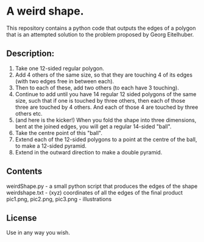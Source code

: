 # A weird shape.

This repository contains a python code that outputs the edges of a polygon
that is an attempted solution to the problem proposed by Georg Eitelhuber.

## Description:
1. Take one 12-sided regular polygon. 
2. Add 4 others of the same size, so that they are touching 4 of its edges (with two edges free in between each). 
3. Then to each of these, add two others (to each have 3 touching).
4. Continue to add until you have 14 regular 12 sided polygons of the same size, such that if one is touched by three others, then each of those three are touched by 4 others. And each of those 4 are touched by three others etc.
5. (and here is the kicker!) When you fold the shape into three dimensions, bent at the joined edges, you will get a regular 14-sided "ball".
5. Take the centre point of this "ball".
6. Extend each of the 12-sided polygons to a point at the centre of the ball, to make a 12-sided pyramid. 
7. Extend in the outward direction to make a double pyramid.

## Contents

weirdShape.py  - a small python script that produces the edges of the shape
weirdshape.txt - (xyz) coordinates of all the edges of the final product
pic1.png, pic2.png, pic3.png - illustrations


## License

Use in any way you wish.

